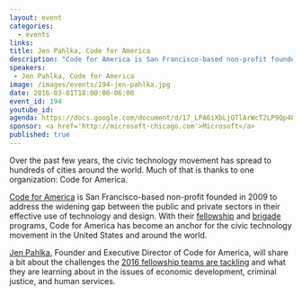 ```yaml
---
layout: event
categories: 
  - events
links:
title: Jen Pahlka, Code for America
description: "Code for America is San Francisco-based non-profit founded in 2009 to address the widening gap between the public and private sectors in their effective use of technology and design. Jen Pahlka, Founder and Executive Director, will share a bit about the challenges the 2016 fellowship teams are tackling and what they are learning about in the issues of economic development, criminal justice, and human services."
speakers:
 - Jen Pahlka, Code for America
image: /images/events/194-jen-pahlka.jpg
date: 2016-03-01T18:00:00-06:00
event_id: 194
youtube_id: 
agenda: https://docs.google.com/document/d/17_LPA6iXbLjQTlArWcT2LP9Qp4EyF-kxxCdxj4SZR0s/edit#
sponsor: <a href='http://microsoft-chicago.com'>Microsoft</a>
published: true
---
```


Over the past few years, the civic technology movement has spread to hundreds of cities around the world. Much of that is thanks to one organization: Code for America.

[Code for America](http://www.codeforamerica.org/) is San Francisco-based non-profit founded in 2009 to address the widening gap between the public and private sectors in their effective use of technology and design. With their [fellowship](http://www.codeforamerica.org/governments/fellowship/) and [brigade](http://www.codeforamerica.org/brigade/) programs, Code for America has become an anchor for the civic technology movement in the United States and around the world.

[Jen Pahlka](http://twitter.com/pahlkadot), Founder and Executive Director of Code for America, will share a bit about the challenges the [2016 fellowship teams are tackling](http://www.codeforamerica.org/governments/2016-announcement/) and what they are learning about in the issues of economic development, criminal justice, and human services.